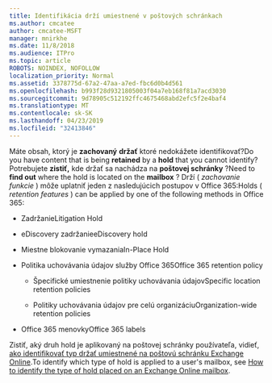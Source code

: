 ```yaml
---
title: Identifikácia drží umiestnené v poštových schránkach
ms.author: cmcatee
author: cmcatee-MSFT
manager: mnirkhe
ms.date: 11/8/2018
ms.audience: ITPro
ms.topic: article
ROBOTS: NOINDEX, NOFOLLOW
localization_priority: Normal
ms.assetid: 3378775d-67a2-47aa-a7ed-fbc6d0b4d561
ms.openlocfilehash: b993f28d9321805003f04a7eb168f81a7acd3030
ms.sourcegitcommit: 9d78905c512192ffc4675468abd2efc5f2e4baf4
ms.translationtype: MT
ms.contentlocale: sk-SK
ms.lasthandoff: 04/23/2019
ms.locfileid: "32413846"
---
```

<span data-ttu-id="0a22b-102">Máte obsah, ktorý je **zachovaný** **držať** ktoré nedokážete identifikovať?</span><span class="sxs-lookup"><span data-stu-id="0a22b-102">Do you have content that is being **retained** by a **hold** that you cannot identify?</span></span> <span data-ttu-id="0a22b-103">Potrebujete **zistiť,** kde držať sa nachádza na **poštovej schránky** ?</span><span class="sxs-lookup"><span data-stu-id="0a22b-103">Need to **find out** where the hold is located on the **mailbox** ?</span></span> <span data-ttu-id="0a22b-104">Drží ( *zachovanie funkcie* ) môže uplatniť jeden z nasledujúcich postupov v Office 365:</span><span class="sxs-lookup"><span data-stu-id="0a22b-104">Holds (  *retention features*  ) can be applied by one of the following methods in Office 365:</span></span> 
  
- <span data-ttu-id="0a22b-105">Zadržanie</span><span class="sxs-lookup"><span data-stu-id="0a22b-105">Litigation Hold</span></span> 
    
- <span data-ttu-id="0a22b-106">eDiscovery zadržanie</span><span class="sxs-lookup"><span data-stu-id="0a22b-106">eDiscovery hold</span></span>
    
- <span data-ttu-id="0a22b-107">Miestne blokovanie vymazania</span><span class="sxs-lookup"><span data-stu-id="0a22b-107">In-Place Hold</span></span>
    
- <span data-ttu-id="0a22b-108">Politika uchovávania údajov služby Office 365</span><span class="sxs-lookup"><span data-stu-id="0a22b-108">Office 365 retention policy</span></span> 
    
  - <span data-ttu-id="0a22b-109">Špecifické umiestnenie politiky uchovávania údajov</span><span class="sxs-lookup"><span data-stu-id="0a22b-109">Specific location retention policies</span></span>
    
  - <span data-ttu-id="0a22b-110">Politiky uchovávania údajov pre celú organizáciu</span><span class="sxs-lookup"><span data-stu-id="0a22b-110">Organization-wide retention policies</span></span>
    
- <span data-ttu-id="0a22b-111">Office 365 menovky</span><span class="sxs-lookup"><span data-stu-id="0a22b-111">Office 365 labels</span></span>
    
<span data-ttu-id="0a22b-112">Zistiť, aký druh hold je aplikovaný na poštovej schránky používateľa, vidieť, [ako identifikovať typ držať umiestnené na poštovú schránku Exchange Online](https://docs.microsoft.com/office365/securitycompliance/identify-a-hold-on-an-exchange-online-mailbox).</span><span class="sxs-lookup"><span data-stu-id="0a22b-112">To identify which type of hold is applied to a user's mailbox, see [How to identify the type of hold placed on an Exchange Online mailbox](https://docs.microsoft.com/office365/securitycompliance/identify-a-hold-on-an-exchange-online-mailbox).</span></span>
  

